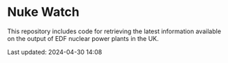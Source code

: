 # Nuke Watch

This repository includes code for retrieving the latest information available on the output of EDF nuclear power plants in the UK.

Last updated: 2024-04-30 14:08